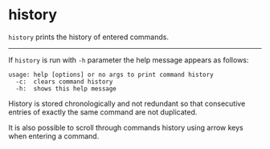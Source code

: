 # history

`history` prints the history of entered commands.

---

If `history` is run with `-h` parameter the help message appears as follows:

```console
usage: help [options] or no args to print command history
  -c:  clears command history
  -h:  shows this help message
```

History is stored chronologically and not redundant so that consecutive entries of exactly the same command are not
duplicated.

It is also possible to scroll through commands history using arrow keys when entering a command.
